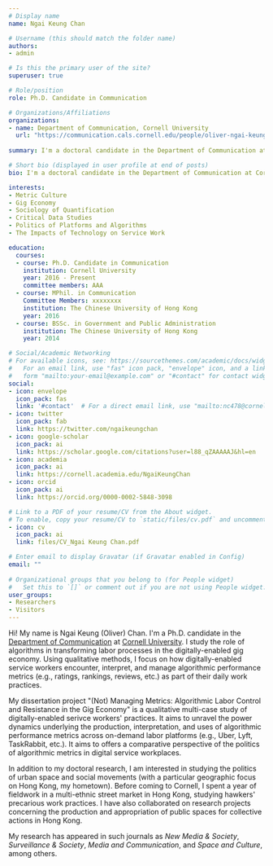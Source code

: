 ```yaml
---
# Display name
name: Ngai Keung Chan

# Username (this should match the folder name)
authors: 
- admin

# Is this the primary user of the site?
superuser: true

# Role/position
role: Ph.D. Candidate in Communication

# Organizations/Affiliations
organizations:
- name: Department of Communication, Cornell University
  url: "https://communication.cals.cornell.edu/people/oliver-ngai-keung-chan/"
  
summary: I'm a doctoral candidate in the Department of Communication at Cornell University. Currently, I study how algorithms and performance metrics transform and shape labor control and resistance in the digitally-enabled gig economy.

# Short bio (displayed in user profile at end of posts)
bio: I'm a doctoral candidate in the Department of Communication at Cornell University. Currently, I study how algorithms and performance metrics transform and shape labor control and resistance in the digitally-enabled gig economy.

interests:
- Metric Culture
- Gig Economy
- Sociology of Quantification
- Critical Data Studies
- Politics of Platforms and Algorithms
- The Impacts of Technology on Service Work

education:
  courses:
  - course: Ph.D. Candidate in Communication
    institution: Cornell University
    year: 2016 - Present
    committee members: AAA
  - course: MPhil. in Communication
    Committee Members: xxxxxxxx
    institution: The Chinese University of Hong Kong
    year: 2016
  - course: BSSc. in Government and Public Administration
    institution: The Chinese University of Hong Kong
    year: 2014

# Social/Academic Networking
# For available icons, see: https://sourcethemes.com/academic/docs/widgets/#icons
#   For an email link, use "fas" icon pack, "envelope" icon, and a link in the
#   form "mailto:your-email@example.com" or "#contact" for contact widget.
social:
- icon: envelope
  icon_pack: fas
  link: '#contact'  # For a direct email link, use "mailto:nc478@cornell.edu".
- icon: twitter
  icon_pack: fab
  link: https://twitter.com/ngaikeungchan
- icon: google-scholar
  icon_pack: ai
  link: https://scholar.google.com/citations?user=l88_qZAAAAAJ&hl=en
- icon: academia
  icon_pack: ai
  link: https://cornell.academia.edu/NgaiKeungChan
- icon: orcid
  icon_pack: ai
  link: https://orcid.org/0000-0002-5848-3098

# Link to a PDF of your resume/CV from the About widget.
# To enable, copy your resume/CV to `static/files/cv.pdf` and uncomment the lines below.  
- icon: cv
  icon_pack: ai
  link: files/CV_Ngai Keung Chan.pdf

# Enter email to display Gravatar (if Gravatar enabled in Config)
email: ""
  
# Organizational groups that you belong to (for People widget)
#   Set this to `[]` or comment out if you are not using People widget.  
user_groups:
- Researchers
- Visitors
---
```


Hi! My name is Ngai Keung (Oliver) Chan. I'm a Ph.D. candidate in the [Department of Communication](https://communication.cals.cornell.edu/) at [Cornell University](https://www.cornell.edu/). I study the role of algorithms in transforming labor processes in the digitally-enabled gig economy. Using qualitative methods, I focus on how digitally-enabled service workers encounter, interpret, and manage algorithmic performance metrics (e.g., ratings, rankings, reviews, etc.) as part of their daily work practices. 

My dissertation project "(Not) Managing Metrics: Algorithmic Labor Control and Resistance in the Gig Economy" is a qualitative multi-case study of digitally-enabled serivce workers' practices. It aims to unravel the power dynamics underlying the production, interpretation, and uses of algorithmic performance metrics across on-demand labor platforms (e.g., Uber, Lyft, TaskRabbit, etc.). It aims to offers a comparative perspective of the politics of algorithmic metrics in digital service workplaces. 

In addition to my doctoral research, I am interested in studying the politics of urban space and social movements (with a particular geographic focus on Hong Kong, my hometown). Before coming to Cornell, I spent a year of fieldwork in a multi-ethnic street market in Hong Kong, studying hawkers' precarious work practices. I have also collaborated on research projects concerning the production and appropriation of public spaces for collective actions in Hong Kong.

My research has appeared in such journals as *New Media & Society*, *Surveillance & Society*, *Media and Communication*, and *Space and Culture*, among others.
